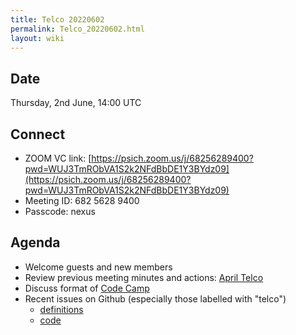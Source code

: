 ```yaml
---
title: Telco 20220602
permalink: Telco_20220602.html
layout: wiki
---
```


Date
----

Thursday, 2nd June, 14:00 UTC

<!-- end of autogeneration -->

Connect
-------
* ZOOM VC link: [https://psich.zoom.us/j/68256289400?pwd=WUJ3TmRObVA1S2k2NFdBbDE1Y3BYdz09](https://psich.zoom.us/j/68256289400?pwd=WUJ3TmRObVA1S2k2NFdBbDE1Y3BYdz09)
* Meeting ID: 682 5628 9400
* Passcode: nexus

Agenda
------

* Welcome guests and new members
* Review previous meeting minutes and actions: [April Telco](Telco_20220426.md)
* Discuss format of [Code Camp](https://www.nexusformat.org/CodeCamp2022.html)
* Recent issues on Github (especially those labelled with "telco")
  * [definitions](https://github.com/nexusformat/definitions/issues?q=is%3Aopen+is%3Aissue)
  * [code](https://github.com/nexusformat/code/issues?q=is%3Aopen+is%3Aissue)

